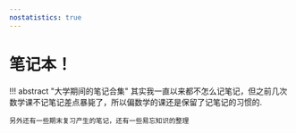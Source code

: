 ```yaml
---
nostatistics: true
---
```

#  笔记本！
!!! abstract "大学期间的笔记合集"
    其实我一直以来都不怎么记笔记，但之前几次数学课不记笔记差点暴毙了，所以偏数学的课还是保留了记笔记的习惯的.

    另外还有一些期末复习产生的笔记，还有一些易忘知识的整理
